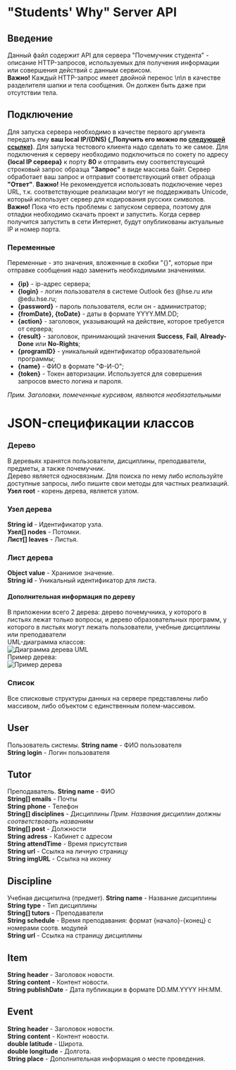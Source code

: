 # "Students' Why" Server API

## Введение
Данный файл содержит API для сервера "Почемучник студента" - описание HTTP-запросов, используемых для получения информации или совершения действий с данным сервисом.  
**Важно!** Каждый HTTP-запрос имеет двойной перенос \n\n в качестве разделителя шапки и тела сообщения. Он должен быть даже при отсутствии тела.

## Подключение
Для запуска сервера необходимо в качестве первого аргумента передать ему **ваш local IP/(DNS) (_Получить его можно по [следующей ссылке](https://www.whatismyip.com/what-is-my-public-ip-address/))**. Для запуска тестового клиента надо сделать то же самое.
Для подключения к серверу необходимо подключиться по сокету по адресу **{local IP сервера}** к порту **80** и отправить ему соответствующий строковый запрос образца **"Запрос"** в виде массива байт. Сервер обработает ваш запрос и отправит соответствующий ответ образца **"Ответ"**.
**Важно!** Не рекомендуется использовать подключение через URL, т.к. соответствующие реализации могут не поддерживать Unicode, который использует сервер для кодирования русских символов.  
**Важно!** Пока что есть проблемы с запуском сервера, поэтому для отладки необходимо скачать проект и запустить. Когда сервер получится запустить в сети Интернет, будут опубликованы актуальные IP и номер порта.

### Переменные
Переменные - это значения, вложенные в скобки "{}", которые при отправке сообщения надо заменить необходимыми значениями.
* **{ip}** - ip-адрес сервера;
* **{login}** - логин пользователя в системе Outlook без @hse.ru или @edu.hse.ru;
* **{password}** - пароль пользователя, если он - администратор;
* **{fromDate}, {toDate}** - даты в формате YYYY.MM.DD;
* **{action}** - заголовок, указывающий на действие, которое требуется от сервера;
* **{result}** - заголовок, принимающий значения **Success**, **Fail**, **Already-Done** или **No-Rights**;
* **{programID}** - уникальный идентификатор образовательной программы;
* **{name}** - ФИО в формате "Ф-И-О";
* **{token}** - Токен авторизации. Используется для совершения запросов вместо логина и пароля.

_Прим. Заголовки, помеченные курсивом, являются необязательными_

# JSON-спецификации классов
### Дерево
В деревьях хранятся пользователи, дисциплины, преподаватели, предметы, а также почемучник.  
Дерево является односвязным. Для поиска по нему либо используйте доступные запросы, либо пишите свои методы для частных реализаций.  
**Узел root** - корень дерева, является узлом.  

  ### Узел дерева
  **String id** - Идентификатор узла.  
  **Узел[] nodes** - Потомки.  
  **Лист[] leaves** -  Листья.  

  ### Лист дерева
  **Object value** - Хранимое значение.  
  **String id** - Уникальный идентификатор для листа.  

#### Дополнительная информация по дереву
В приложении всего 2 дерева: дерево почемучника, у которого в листьях лежат только вопросы, и дерево образовательных программ, у которого в листьях могут лежать пользователи, учебные дисциплины или преподаватели  
UML-диаграмма классов:  
![Диаграмма дерева UML](http://images.vfl.ru/ii/1551302805/1a82afb0/25573792_m.png)  
Пример дерева:  
![Пример дерева](http://images.vfl.ru/ii/1551302805/1a82afb0/25573792_m.png)  



### Список
Все списковые структуры данных на сервере представлены либо массивом, либо объектом с единственным полем-массивом.

## User
Пользователь системы.
**String name** - ФИО пользователя    
**String login** - Логин пользователя  

## Tutor
Преподаватель.
**String name** - ФИО  
**String[] emails** - Почты  
**String phone** - Телефон  
**String[] disciplines** - Дисциплины _Прим. Названия дисциплин должны соответствовать названиям_  
**String[] post** - Должности  
**String adress** - Кабинет с адресом  
**String attendTime** - Время присутствия  
**String url** - Ссылка на личную страницу  
**String imgURL** - Ссылка на иконку  

## Discipline
Учебная дисципилна (предмет).
**String name** - Название дисциплины  
**String type** - Тип дисциплины  
**String[] tutors** - Преподаватели  
**String schedule** - Время преподавания: формат {начало}-{конец} с номерами соотв. модулей    
**String url** - Ссылка на страницу дисциплины  

## Item 
**String header** - Заголовок новости.  
**String content** - Контент новости.  
**String publishDate** - Дата публикации в формате DD.MM.YYYY HH:MM. 

## Event
**String header** - Заголовок новости.  
**String content** - Контент новости.  
**double latitude** - Широта.  
**double longitude** - Долгота.  
**String place** - Дополнительная информация о месте проведения.

